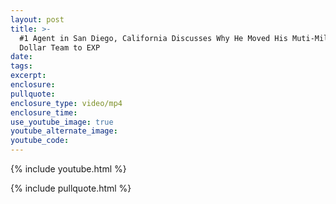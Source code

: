 ```yaml
---
layout: post
title: >-
  #1 Agent in San Diego, California Discusses Why He Moved His Muti-Million
  Dollar Team to EXP
date:
tags:
excerpt:
enclosure:
pullquote:
enclosure_type: video/mp4
enclosure_time:
use_youtube_image: true
youtube_alternate_image:
youtube_code:
---
```

{% include youtube.html %}

{% include pullquote.html %}

